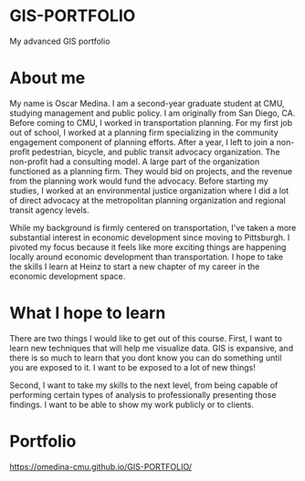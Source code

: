 # GIS-PORTFOLIO
My advanced GIS portfolio

# About me
My name is Oscar Medina. I am a second-year graduate student at CMU, studying management and public policy. I am originally from San Diego, CA. Before coming to CMU, I worked in transportation planning. For my first job out of school, I worked at a planning firm specializing in the community engagement component of planning efforts. After a year, I left to join a non-profit pedestrian, bicycle, and public transit advocacy organization. The non-profit had a consulting model. A large part of the organization functioned as a planning firm. They would bid on projects, and the revenue from the planning work would fund the advocacy. Before starting my studies, I worked at an environmental justice organization where I did a lot of direct advocacy at the metropolitan planning organization and regional transit agency levels. 

While my background is firmly centered on transportation, I've taken a more substantial interest in economic development since moving to Pittsburgh. I pivoted my focus because it feels like more exciting things are happening locally around economic development than transportation. I hope to take the skills I learn at Heinz to start a new chapter of my career in the economic development space. 

# What I hope to learn
There are two things I would like to get out of this course. First, I want to learn new techniques that will help me visualize data. GIS is expansive, and there is so much to learn that you dont know you can do something until you are exposed to it. I want to be exposed to a lot of new things! 

Second, I want to take my skills to the next level, from being capable of performing certain types of analysis to professionally presenting those findings. I want to be able to show my work publicly or to clients. 

# Portfolio

https://omedina-cmu.github.io/GIS-PORTFOLIO/
